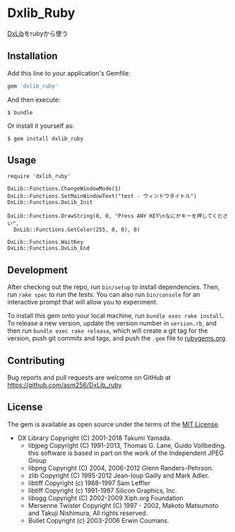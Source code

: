 # Dxlib_Ruby

[DxLib](http://dxlib.o.oo7.jp)をrubyから使う

## Installation

Add this line to your application's Gemfile:

```ruby
gem 'dxlib_ruby'
```

And then execute:

    $ bundle

Or install it yourself as:

    $ gem install dxlib_ruby

## Usage

```lang-ruby
require 'dxlib_ruby'

DxLib::Functions.ChangeWindowMode(1)
DxLib::Functions.SetMainWindowText("test - ウィンドウタイトル")
DxLib::Functions.DxLib_Init

DxLib::Functions.DrawString(0, 0, "Press ANY KEY\nなにかキーを押してください",
  DxLib::Functions.GetColor(255, 0, 0), 0)

DxLib::Functions.WaitKey
DxLib::Functions.DxLib_End
```

## Development

After checking out the repo, run `bin/setup` to install dependencies. Then, run `rake spec` to run the tests. You can also run `bin/console` for an interactive prompt that will allow you to experiment.

To install this gem onto your local machine, run `bundle exec rake install`. To release a new version, update the version number in `version.rb`, and then run `bundle exec rake release`, which will create a git tag for the version, push git commits and tags, and push the `.gem` file to [rubygems.org](https://rubygems.org).

## Contributing

Bug reports and pull requests are welcome on GitHub at https://github.com/asm256/DxLib_ruby

## License

The gem is available as open source under the terms of the [MIT License](https://opensource.org/licenses/MIT).

- DX Library Copyright (C) 2001-2018 Takumi Yamada.
  - libjpeg Copyright (C) 1991-2013, Thomas G. Lane, Guido Vollbeding.
    this software is based in part on the work of the Independent JPEG Group
  - libpng Copyright (C) 2004, 2006-2012 Glenn Randers-Pehrson.
  - zlib Copyright (C) 1995-2012 Jean-loup Gailly and Mark Adler.
  - libtiff Copyright (c) 1988-1997 Sam Leffler
  - libtiff Copyright (c) 1991-1997 Silicon Graphics, Inc.
  - libogg Copyright (C) 2002-2009 Xiph.org Foundation
  - Mersenne Twister Copyright (C) 1997 - 2002, Makoto Matsumoto and Takuji Nishimura, All rights reserved.
  - Bullet Copyright (c) 2003-2006 Erwin Coumans.
